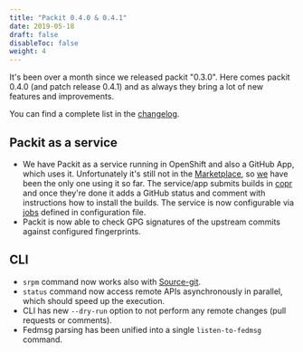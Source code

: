 ```yaml
---
title: "Packit 0.4.0 & 0.4.1"
date: 2019-05-18
draft: false
disableToc: false
weight: 4
---
```


It's been over a month since we released packit "0.3.0". Here comes packit 0.4.0 (and patch release 0.4.1) and as always they bring a lot of new features and improvements.

You can find a complete list in the
[changelog](https://github.com/packit-service/packit/blob/master/CHANGELOG.md#040).

<!--more-->

## Packit as a service

* We have Packit as a service running in OpenShift and also a GitHub App, which uses it.
Unfortunately it's still not in the [Marketplace](https://github.com/marketplace),
so [we](https://github.com/packit-service) have been the only one using it so far.
The service/app submits builds in [copr](https://copr.fedorainfracloud.org/coprs/packit/) and
once they're done it adds a GitHub status and comment with instructions how to install the builds.
The service is now configurable via [jobs](/docs/configuration/#packit-service-jobs) defined
in configuration file.
* Packit is now able to check GPG signatures of the upstream commits against configured fingerprints.

## CLI
* `srpm` command now works also with [Source-git](/source-git/).
* `status` command now access remote APIs asynchronously in parallel, which should speed up
the execution.
* CLI has new `--dry-run` option to not perform any remote changes (pull requests or comments).
* Fedmsg parsing has been unified into a single `listen-to-fedmsg` command.
